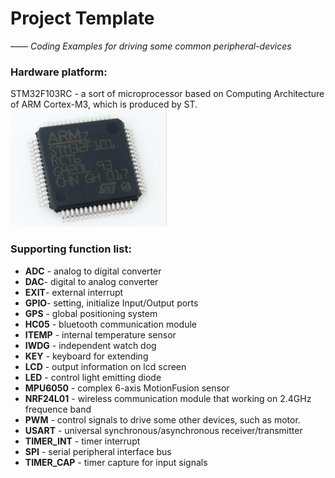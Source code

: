 # Project Template 

—— *Coding Examples for driving some common peripheral-devices*



### Hardware platform:
STM32F103RC - a sort of microprocessor based on Computing Architecture of ARM Cortex-M3, which is produced by ST.
![Alt text](https://github.com/CHENG-MING/MicroProcessor---project_template/raw/master/images/Model.jpg)


### Supporting function list:
 - **ADC** - analog to digital converter
 - **DAC**- digital to analog converter
 - **EXIT**- external interrupt
 - **GPIO**- setting, initialize Input/Output ports
 - **GPS** - global positioning system
 - **HC05** -  bluetooth communication module
 - **ITEMP** - internal temperature sensor
 - **IWDG** - independent watch dog
 - **KEY** - keyboard for extending
 - **LCD** - output information on lcd screen 
 - **LED** - control light emitting diode
 - **MPU6050** -  complex 6-axis MotionFusion sensor
 - **NRF24L01** - wireless communication module that working on 2.4GHz frequence band
 - **PWM** - control signals to drive some other devices, such as motor.
 - **USART** - universal synchronous/asynchronous receiver/transmitter
 - **TIMER_INT** - timer interrupt
 - **SPI** -  serial peripheral interface bus
 - **TIMER_CAP** - timer capture for input signals

